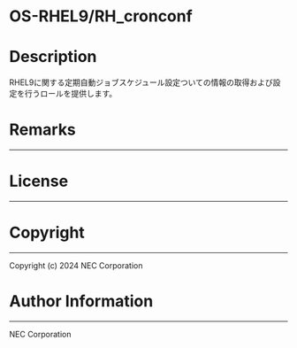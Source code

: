 OS-RHEL9/RH_cronconf
=======================================================
# Description
RHEL9に関する定期自動ジョブスケジュール設定ついての情報の取得および設定を行うロールを提供します。

# Remarks
-------

# License
-------

# Copyright
---------
Copyright (c) 2024 NEC Corporation

# Author Information
------------------
NEC Corporation
